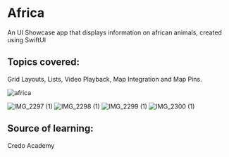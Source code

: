 # Africa
An UI Showcase app that displays information on african animals, created using SwiftUI

## Topics covered:
Grid Layouts, Lists, Video Playback, Map Integration and Map Pins.

![africa](https://github.com/PuscasPaul/Africa/assets/103600537/769ff9fc-a30e-4a31-95b6-75daf70f61a3)

![IMG_2297 (1)](https://github.com/PuscasPaul/Africa/assets/103600537/d86e637e-cfc7-4d50-a638-dc6b1d75c480)
![IMG_2298 (1)](https://github.com/PuscasPaul/Africa/assets/103600537/92b10332-ab34-4e76-8edf-ed924d2b2140)
![IMG_2299 (1)](https://github.com/PuscasPaul/Africa/assets/103600537/adbecd2e-8942-47b2-aa79-8f4d554fe1a1)
![IMG_2300 (1)](https://github.com/PuscasPaul/Africa/assets/103600537/800162a0-f1ae-4ee1-863f-42866d34efd2)

## Source of learning:
Credo Academy
